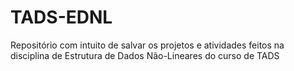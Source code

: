 # TADS-EDNL
Repositório com intuito de salvar os projetos e atividades feitos na disciplina de Estrutura de Dados Não-Lineares do curso de TADS
